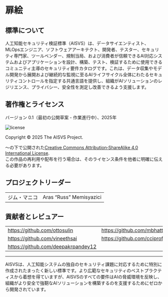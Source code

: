 # 扉絵

## 標準について

人工知能セキュリティ検証標準（AISVS）は、データサイエンティスト、MLOpsエンジニア、ソフトウェアアーキテクト、開発者、テスター、セキュリティ専門家、ツールベンダー、規制当局、および消費者が信頼できるAI対応システムおよびアプリケーションを設計、構築、テスト、検証するために使用できるコミュニティ主導のセキュリティ要件カタログです。これは、データ収集やモデル開発から展開および継続的な監視に至るAIライフサイクル全体にわたるセキュリティコントロールを指定する共通言語を提供し、組織がAIソリューションのレジリエンス、プライバシー、安全性を測定し改善できるよう支援します。

## 著作権とライセンス

バージョン 0.1（最初の公開草案 - 作業進行中）、2025年  

![license](../images/license.png)

Copyright © 2025 The AISVS Project.  

～の下で公開された[Creative Commons Attribution‑ShareAlike 4.0 International License](https://creativecommons.org/licenses/by-sa/4.0/).  
この作品の再利用や配布を行う場合は、そのライセンス条件を他者に明確に伝える必要があります。

## プロジェクトリーダー

|        |                         |
| ------ | ----------------------- |
| ジム・マニコ | Aras “Russ” Memisyazici |

## 貢献者とレビュアー

|                                    |                             |
| ---------------------------------- | --------------------------- |
| https://github.com/ottosulin       | https://github.com/mbhatt1  |
| https://github.com/vineethsai      | https://github.com/cciprofm |
| https://github.com/deepakrpandey12 |                             |

---

AISVSは、人工知能システムの独自のセキュリティ課題に対応するために特別に作成されたまったく新しい標準です。より広範なセキュリティのベストプラクティスから着想を得ていますが、AISVSのすべての要件はAIの脅威環境を反映し、組織がより安全で強靭なAIソリューションを構築するのを支援するためにゼロから開発されています。


